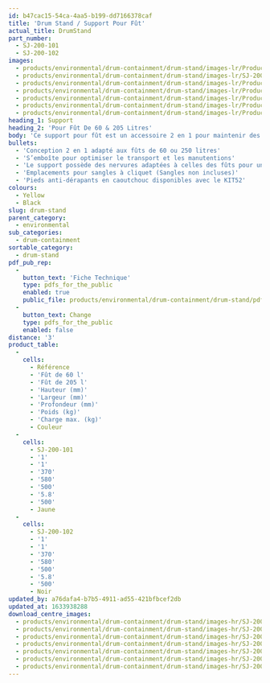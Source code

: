 ```yaml
---
id: b47cac15-54ca-4aa5-b199-dd7166378caf
title: 'Drum Stand / Support Pour Fût'
actual_title: DrumStand
part_number:
  - SJ-200-101
  - SJ-200-102
images:
  - products/environmental/drum-containment/drum-stand/images-lr/Product_Image_776x776_(518x518_focus_area)-SJ-200-101_03.jpg
  - products/environmental/drum-containment/drum-stand/images-lr/SJ-200-101_05.jpg
  - products/environmental/drum-containment/drum-stand/images-lr/Product_Image_776x776_(518x518_focus_area)-SJ-200-101_01.jpg
  - products/environmental/drum-containment/drum-stand/images-lr/Product_Image_776x776_(518x518_focus_area)-SJ-200-101_02.jpg
  - products/environmental/drum-containment/drum-stand/images-lr/Product_Image_776x776_(518x518_focus_area)-SJ-200-102_01.jpg
  - products/environmental/drum-containment/drum-stand/images-lr/Product_Image_776x776_(518x518_focus_area)-SJ-200-102_02.jpg
  - products/environmental/drum-containment/drum-stand/images-lr/Product_Image_776x776_(518x518_focus_area)-SJ-200-102_03.jpg
heading_1: Support
heading_2: 'Pour Fût De 60 & 205 Litres'
body: 'Ce support pour fût est un accessoire 2 en 1 pour maintenir des fûts de 60 ou de 205 litres.'
bullets:
  - 'Conception 2 en 1 adapté aux fûts de 60 ou 250 litres'
  - 'S’emboîte pour optimiser le transport et les manutentions'
  - 'Le support possède des nervures adaptées à celles des fûts pour un meilleur maintien.'
  - 'Emplacements pour sangles à cliquet (Sangles non incluses)'
  - 'Pieds anti-dérapants en caoutchouc disponibles avec le KIT52'
colours:
  - Yellow
  - Black
slug: drum-stand
parent_category:
  - environmental
sub_categories:
  - drum-containment
sortable_category:
  - drum-stand
pdf_pub_rep:
  -
    button_text: 'Fiche Technique'
    type: pdfs_for_the_public
    enabled: true
    public_file: products/environmental/drum-containment/drum-stand/pdf-lr/EV-Drum-Stand-TD_FR.pdf
  -
    button_text: Change
    type: pdfs_for_the_public
    enabled: false
distance: '3'
product_table:
  -
    cells:
      - Référence
      - 'Fût de 60 l'
      - 'Fût de 205 l'
      - 'Hauteur (mm)'
      - 'Largeur (mm)'
      - 'Profondeur (mm)'
      - 'Poids (kg)'
      - 'Charge max. (kg)'
      - Couleur
  -
    cells:
      - SJ-200-101
      - '1'
      - '1'
      - '370'
      - '580'
      - '500'
      - '5.8'
      - '500'
      - Jaune
  -
    cells:
      - SJ-200-102
      - '1'
      - '1'
      - '370'
      - '580'
      - '500'
      - '5.8'
      - '500'
      - Noir
updated_by: a76dafa4-b7b5-4911-ad55-421bfbcef2db
updated_at: 1633938288
download_centre_images:
  - products/environmental/drum-containment/drum-stand/images-hr/SJ-200-101_01.jpg
  - products/environmental/drum-containment/drum-stand/images-hr/SJ-200-101_02.jpg
  - products/environmental/drum-containment/drum-stand/images-hr/SJ-200-101_03.jpg
  - products/environmental/drum-containment/drum-stand/images-hr/SJ-200-101_04.jpg
  - products/environmental/drum-containment/drum-stand/images-hr/SJ-200-102_01.jpg
  - products/environmental/drum-containment/drum-stand/images-hr/SJ-200-102_02.jpg
  - products/environmental/drum-containment/drum-stand/images-hr/SJ-200-102_03.jpg
---
```

